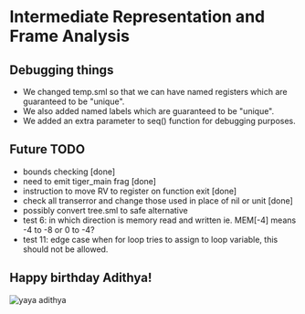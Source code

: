 # Intermediate Representation and Frame Analysis 

## Debugging things 
- We changed temp.sml so that we can have named registers which are guaranteed to be "unique". 
- We also added named labels which are guaranteed to be "unique".
- We added an extra parameter to seq() function for debugging purposes. 

## Future TODO
- bounds checking [done]
- need to emit tiger_main frag [done]
- instruction to move RV to register on function exit [done]
- check all transerror and change those used in place of nil or unit [done]
- possibly convert tree.sml to safe alternative
- test 6: in which direction is memory read and written ie. MEM[-4] means -4 to -8 or 0 to -4?
- test 11: edge case when for loop tries to assign to loop variable, this should not be allowed.

## Happy birthday Adithya!
![yaya adithya](https://www.dropbox.com/s/r0dz6hum7im02ek/17342866_10154601088338985_3403718265296467886_n.jpg?dl=0)
